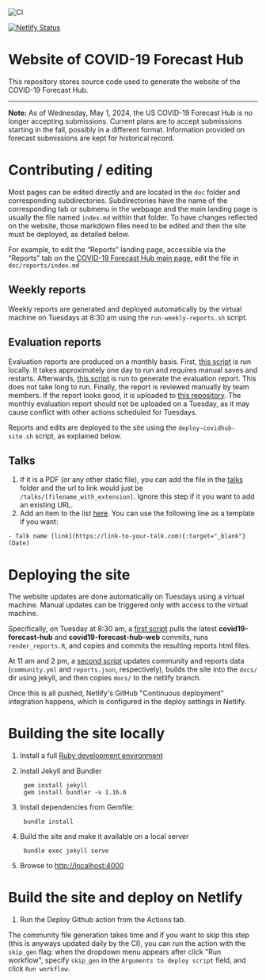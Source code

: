 ![CI](https://github.com/reichlab/covid19-forecast-hub-web/workflows/CI/badge.svg)

[![Netlify Status](https://api.netlify.com/api/v1/badges/41767ddf-f342-4622-b19a-e96e8c70d16f/deploy-status)](https://app.netlify.com/sites/covid19-forecast-hub/deploys)

# Website of COVID-19 Forecast Hub

This repository stores source code used to generate the website of the COVID-19 Forecast Hub.  
***
<strong>Note:</strong> As of Wednesday, May 1, 2024, the US COVID-19 Forecast Hub is no longer accepting submissions. Current plans are to accept submissions starting in the fall, possibly in a different format. Information provided on forecast submissions are kept for historical record.  

# Contributing / editing

Most pages can be edited directly and are located in the `doc` folder and corresponding subdirectories. Subdirectories have the name of the corresponding tab or submenu in the webpage and the main landing page is usually the file named `index.md` within that folder. To have changes reflected on the website, those markdown files need to be edited and then the site must be deployed, as detailed below.

For example, to edit the “Reports” landing page, accessible via the “Reports” tab on the [COVID-19 Forecast Hub main page](https://covid19forecasthub.org/), edit the file in `doc/reports/index.md`

## Weekly reports

Weekly reports are generated and deployed automatically by the virtual machine on Tuesdays at 8:30 am using the `run-weekly-reports.sh` script.

## Evaluation reports

Evaluation reports are produced on a monthly basis. First, [this script](https://github.com/reichlab/covid19-forecast-evals/blob/main/reports/Query-scores-weekly-report_52.R) is run locally. It takes approximately one day to run and requires manual saves and restarts. Afterwards, [this script](https://github.com/reichlab/covid19-forecast-evals/blob/main/reports/Weekly-Model-Evaluation_v9.Rmd) is run to generate the evaluation report. This does not take long to run. Finally, the report is reviewed manually by team members. If the report looks good, it is uploaded to [this repository](https://github.com/reichlab/covid19-forecast-hub-web/tree/master/eval-reports). The monthly evaluation report should not be uploaded on a Tuesday, as it may cause conflict with other actions scheduled for Tuesdays.

Reports and edits are deployed to the site using the `deploy-covidhub-site.sh` script, as explained below.

## Talks

1. If it is a PDF (or any other static file), you can add the file in the [talks](https://github.com/reichlab/covid19-forecast-hub-web/tree/master/talks) folder and the url to link would just be `/talks/[filename_with_extension]`. Ignore this step if it you want to add an existing URL.  
1. Add an item to the list [here](https://github.com/reichlab/covid19-forecast-hub-web/blob/master/doc/talks/index.md). You can use the following line as a template if you want:
```
- Talk name [link](https://link-to-your-talk.com){:target="_blank"} (Date)
```

# Deploying the site

The website updates are done automatically on Tuesdays using a virtual machine. Manual updates can be triggered only with access to the virtual machine.

Specifically, on Tuesday at 8:30 am, a [first script](https://github.com/reichlab/covidModels/blob/master/aws-vm-scripts/run-weekly-reports.sh) pulls the latest **covid19-forecast-hub** and **covid19-forecast-hub-web** commits, runs `render_reports.R`, and copies and commits the resulting reports html files.

At 11 am and 2 pm, a [second script](https://github.com/reichlab/covidModels/blob/master/aws-vm-scripts/deploy-covidhub-site.sh) updates community and reports data (`community.yml` and `reports.json`, respectively), builds the site into the `docs/` dir using jekyll, and then copies `docs/` to the netlify branch.

Once this is all pushed, Netlify's GitHub "Continuous deployment" integration happens, which is configured in the deploy settings in Netlify.

# Building the site locally

1. Install a full [Ruby development environment](https://jekyllrb.com/docs/installation/)

1. Install Jekyll and Bundler

        gem install jekyll
        gem install bundler -v 1.16.6

1. Install dependencies from Gemfile:

        bundle install

1. Build the site and make it available on a local server

        bundle exec jekyll serve

1. Browse to [http://localhost:4000](http://localhost:4000)

# Build the site and deploy on Netlify

1. Run the Deploy Github action from the Actions tab.

The community file generation takes time and if you want to skip this step (this is anyways updated daily by the CI), you can run the action with the `skip_gen` flag: when the dropdown menu appears after click "Run workflow", specify `skip_gen` in the `Arguments to deploy script` field, and click `Run workflow`. 

